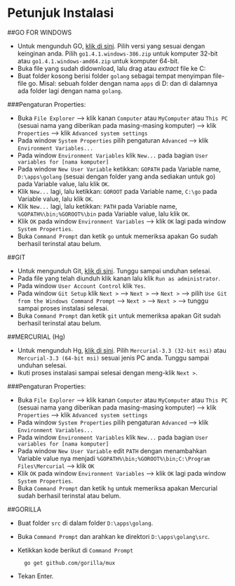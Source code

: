 # Petunjuk Instalasi

##GO FOR WINDOWS

* Untuk mengunduh GO, [klik di sini](https://golang.org/dl/). Pilih versi yang sesuai dengan keinginan anda. Pilih `go1.4.1.windows-386.zip` untuk komputer 32-bit atau `go1.4.1.windows-amd64.zip` untuk komputer 64-bit.
* Buka file yang sudah didownload, lalu drag atau *extract* file ke C:
* Buat folder kosong berisi folder `golang` sebagai tempat menyimpan file-file go. Misal: sebuah folder dengan nama `apps` di D: dan di dalamnya ada folder lagi dengan nama `golang`. 

###Pengaturan Properties:

* Buka `File Explorer` --> klik kanan `Computer` atau `MyComputer` atau `This PC` (sesuai nama yang diberikan pada masing-masing komputer) --> klik `Properties` --> klik `Advanced system settings`
* Pada window `System Properties` pilih pengaturan `Advanced` --> klik `Environment Variables...`
* Pada window `Environment Variables` klik `New...` pada bagian `User variables for [nama komputer]`
* Pada window `New User Variable` ketikkan: `GOPATH` pada Variable name, `D:\apps\golang` (sesuai dengan folder yang anda sediakan untuk go) pada Variable value, lalu klik `OK`.
* Klik `New...` lagi, lalu ketikkan: `GOROOT` pada Variable name, `C:\go` pada Variable value, lalu klik `OK`.
* Klik `New...` lagi, lalu ketikkan: `PATH` pada Variable name, `%GOPATH%\bin;%GOROOT%\bin` pada Variable value, lalu klik `OK`.
* Klik `OK` pada window `Environment Variables` --> klik `OK` lagi pada window `System Properties`.
* Buka `Command Prompt` dan ketik `go` untuk memeriksa apakan Go sudah berhasil terinstal atau belum.

##GIT

* Untuk mengunduh Git, [klik di sini](http://git-scm.com/download/win). Tunggu sampai unduhan selesai.
* Pada file yang telah diunduh klik kanan lalu klik `Run as administrator`.
* Pada window `User Account Control` klik `Yes`.
* Pada window `Git Setup` klik `Next >` --> `Next >` --> `Next >` --> pilih `Use Git from the Windows Command Prompt` --> `Next >` --> `Next >` --> tunggu sampai proses instalasi selesai.
* Buka `Command Prompt` dan ketik `git` untuk memeriksa apakan Git sudah berhasil terinstal atau belum.

##MERCURIAL (Hg)

* Untuk mengunduh Hg, [klik di sini](http://mercurial.selenic.com/wiki/Download). Pilih `Mercurial-3.3 (32-bit msi)` atau `Mercurial-3.3 (64-bit msi)` sesuai jenis PC anda. Tunggu sampai unduhan selesai.
* Ikuti proses instalasi sampai selesai dengan meng-klik `Next >`.

###Pengaturan Properties:

* Buka `File Explorer` --> klik kanan `Computer` atau `MyComputer` atau `This PC` (sesuai nama yang diberikan pada masing-masing komputer) --> klik `Properties` --> klik `Advanced system settings`
* Pada window `System Properties` pilih pengaturan `Advanced` --> klik `Environment Variables...`
* Pada window `Environment Variables` klik `New...` pada bagian `User variables for [nama komputer]`
* Pada window `New User Variable` edit `PATH` dengan menambahkan Variable value nya menjadi `%GOPATH%\bin;%GOROOT%\bin;C:\Program Files\Mercurial` --> klik `OK`
* Klik `OK` pada window `Environment Variables` --> klik `OK` lagi pada window `System Properties`.
* Buka `Command Prompt` dan ketik `hg` untuk memeriksa apakan Mercurial sudah berhasil terinstal atau belum.

##GORILLA

* Buat folder `src` di dalam folder `D:\apps\golang`.
* Buka `Command Prompt` dan arahkan ke direktori `D:\apps\golang\src`.
* Ketikkan kode berikut di `Command Prompt`

        go get github.com/gorilla/mux

* Tekan Enter.

